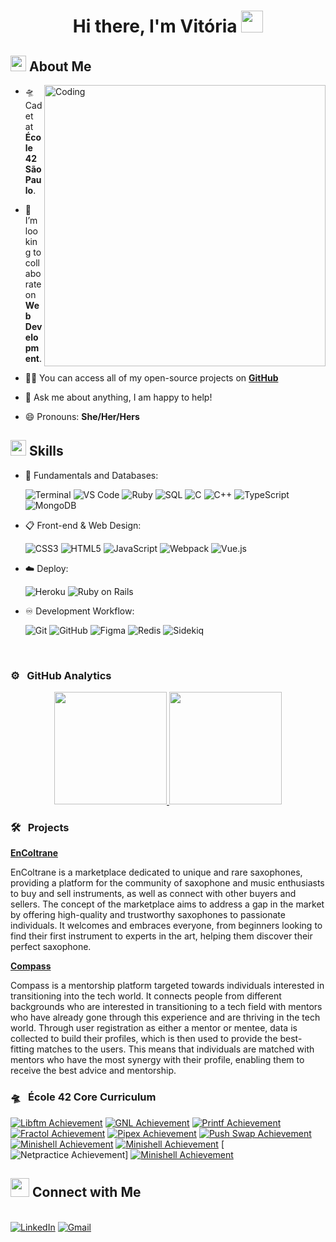 <h1 align="center">Hi there, I'm Vitória <img src="https://media.giphy.com/media/hvRJCLFzcasrR4ia7z/giphy.gif" width="35"></h1>

## <img src="https://c.tenor.com/NCRHhqkXrJYAAAAi/programmers-go-internet.gif" width="25"> <b>About Me</b>

<img align="right" alt="Coding" width="450" src="https://media.giphy.com/media/LMcB8XospGZO8UQq87/giphy.gif">

- 🛸 Cadet at **École 42 São Paulo**.
  
- 👯 I’m looking to collaborate on **Web Development**.

- 👨‍💻 You can access all of my open-source projects on **[GitHub](https://github.com/vitoriavital)**

- 💬 Ask me about anything, I am happy to help!

- 😄 Pronouns: **She/Her/Hers**


## <img src="https://media2.giphy.com/media/QssGEmpkyEOhBCb7e1/giphy.gif?cid=ecf05e47a0n3gi1bfqntqmob8g9aid1oyj2wr3ds3mg700bl&rid=giphy.gif" width ="25"><b> Skills</b>

<p align="center">

- 💾 Fundamentals and Databases:

    ![Terminal](https://img.shields.io/badge/Terminal-000000?style=for-the-badge&logo=terminal&logoColor=white) 
    ![VS Code](https://img.shields.io/badge/Visual%20Studio%20Code-0078d7.svg?style=for-the-badge&logo=visual-studio-code&logoColor=white) 
    ![Ruby](https://img.shields.io/badge/Ruby-CC342D?style=for-the-badge&logo=ruby&logoColor=white) 
    ![SQL](https://img.shields.io/badge/sql-%2300f.svg?style=for-the-badge&logo=sql&logoColor=white)
    ![C](https://img.shields.io/badge/C-A8B9CC?style=for-the-badge&logo=c&logoColor=white)
    ![C++](https://img.shields.io/badge/C++-00599C?style=for-the-badge&logo=cplusplus&logoColor=white)
    ![TypeScript](https://img.shields.io/badge/TypeScript-007ACC?style=for-the-badge&logo=typescript&logoColor=white)
    ![MongoDB](https://img.shields.io/badge/MongoDB-47A248?style=for-the-badge&logo=mongodb&logoColor=white)


- 📋 Front-end & Web Design:
    
    ![CSS3](https://img.shields.io/badge/css3-%231572B6.svg?style=for-the-badge&logo=css3&logoColor=white)
    ![HTML5](https://img.shields.io/badge/html5-%23E34F26.svg?style=for-the-badge&logo=html5&logoColor=white)
    ![JavaScript](https://img.shields.io/badge/javascript-%23000000.svg?style=for-the-badge&logo=javascript&logoColor=white)
    ![Webpack](https://img.shields.io/badge/webpack-22ADF6?style=for-the-badge&logo=webpack&logoColor=white)
    ![Vue.js](https://img.shields.io/badge/Vue.js-4FC08D?style=for-the-badge&logo=vue.js&logoColor=white)
    
- ☁️ Deploy:

    ![Heroku](https://img.shields.io/badge/Heroku-%23430098?style=for-the-badge&logo=heroku&logoColor=white)
    ![Ruby on Rails](https://img.shields.io/badge/Ruby%20On%20Rails-EE0000?style=for-the-badge&logo=rubyonrails&logoColor=white)
    
- ♾️ Development Workflow:

    ![Git](https://img.shields.io/badge/git-%23F05033.svg?style=for-the-badge&logo=git&logoColor=white)
    ![GitHub](https://img.shields.io/badge/github-%23121011.svg?style=for-the-badge&logo=github&logoColor=white)
    ![Figma](https://img.shields.io/badge/Figma-D70A53?style=for-the-badge&logo=figma&logoColor=white)
    ![Redis](https://img.shields.io/badge/Redis-DC382D?style=for-the-badge&logo=redis&logoColor=white)
    ![Sidekiq](https://img.shields.io/badge/Sidekiq-%23C51A4A?style=for-the-badge)

</p>

<br>

### ⚙️ &nbsp; GitHub Analytics

<p align="center">
  <a href="https://github.com/vitoriavital">
    <img height="180em" src="https://github-readme-stats-eight-theta.vercel.app/api?username=vitoriavital&show_icons=true&theme=vue-light&include_all_commits=true&count_private=true" />
    <img height="180em" src="https://github-readme-stats-eight-theta.vercel.app/api/top-langs/?username=vitoriavital&layout=compact&exclude_lang=java+r&theme=vue-light" />
  </a>
</p>

### 🛠️ &nbsp; Projects

<a target="_blank" href="https://sax-marketplace.herokuapp.com">**EnColtrane**</a>

EnColtrane is a marketplace dedicated to unique and rare saxophones, providing a platform for the community of saxophone and music enthusiasts to buy and sell instruments, as well as connect with other buyers and sellers. The concept of the marketplace aims to address a gap in the market by offering high-quality and trustworthy saxophones to passionate individuals. It welcomes and embraces everyone, from beginners looking to find their first instrument to experts in the art, helping them discover their perfect saxophone.
  
<a target="_blank" href="https://compass.dev.br">**Compass**</a>

Compass is a mentorship platform targeted towards individuals interested in transitioning into the tech world. It connects people from different backgrounds who are interested in transitioning to a tech field with mentors who have already gone through this experience and are thriving in the tech world. Through user registration as either a mentor or mentee, data is collected to build their profiles, which is then used to provide the best-fitting matches to the users. This means that individuals are matched with mentors who have the most synergy with their profile, enabling them to receive the best advice and mentorship.

### 🛸 &nbsp; École 42 Core Curriculum

[![Libftm Achievement](https://github.com/ayogun/42-project-badges/raw/main/badges/libftm.png)](https://github.com/vitoriavital/libft-42)
[![GNL Achievement](https://github.com/ayogun/42-project-badges/raw/main/badges/get_next_linem.png)](https://github.com/vitoriavital/gnl-42)
[![Printf Achievement](https://github.com/ayogun/42-project-badges/blob/main/badges/ft_printfm.png)](https://github.com/vitoriavital/printf-42)
[![Fractol Achievement](https://github.com/ayogun/42-project-badges/raw/main/badges/fract-olm.png)](https://github.com/vitoriavital/fractol-42)
[![Pipex Achievement](https://github.com/ayogun/42-project-badges/raw/main/badges/pipexm.png)](https://github.com/vitoriavital/pipex-42)
[![Push Swap Achievement](https://github.com/ayogun/42-project-badges/raw/main/badges/push_swapm.png)](https://github.com/vitoriavital/push-swap-42)
[![Minishell Achievement](https://github.com/ayogun/42-project-badges/raw/main/badges/minishelle.png)](https://github.com/vitoriavital/minishell-42)
[![Minishell Achievement](https://github.com/ayogun/42-project-badges/raw/main/badges/philosopherse.png)](https://github.com/vitoriavital/philosophers-42)
[![Netpractice Achievement](https://github.com/ayogun/42-project-badges/raw/main/badges/netpracticee.png)]
[![Minishell Achievement](https://github.com/ayogun/42-project-badges/raw/main/badges/cppm.png)](https://github.com/vitoriavital/CPP-42)

## <img src="https://media.giphy.com/media/LnQjpWaON8nhr21vNW/giphy.gif" width="30"> <b>Connect with Me</b>
<br>
<a target="_blank" href="https://www.linkedin.com/in/vitoria-vital/"><img src="https://img.shields.io/badge/-LinkedIn-0077B5?style=for-the-badge&logo=Linkedin&logoColor=white" alt="LinkedIn"></a>
<a target="_blank" href="mailto:vitoria.vital123@gmail.com"><img src="https://img.shields.io/badge/-Gmail-D14836?style=for-the-badge&logo=Gmail&logoColor=white" alt="Gmail"></a>

